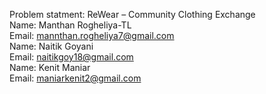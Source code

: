  Problem statment: ReWear – Community Clothing Exchange                                             
 Name: Manthan Rogheliya-TL                                                                    
      Email: mannthan.rogheliya7@gmail.com                                                  
 Name: Naitik Goyani                                                         
      Email: naitikgoy18@gmail.com                                                 
 Name: Kenit Maniar                                          
      Email: maniarkenit2@gmail.com                                  
